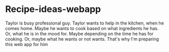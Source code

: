 # Recipe-ideas-webapp
Taylor is busy professional guy. Taylor wants to help in the kitchen, when he comes home. Maybe he wants to cook based on what ingredients he has. Or, what he is in the mood for. Maybe depending on the time he has for cooking. Or, maybe what he wants or not wants. That's why I'm preparing this web app for him
